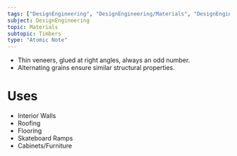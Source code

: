 ```yaml
---
tags: ["DesignEngineering", "DesignEngineering/Materials", "DesignEngineering/Materials/Timbers", "DesignEngineering/Materials/Timbers/ManMade"]
subject: DesignEngineering
topic: Materials
subtopic: Timbers
type: "Atomic Note"
---
```

 
 - Thin veneers, glued at right angles, always an odd number.
 - Alternating grains ensure similar structural properties.

# Uses

 - Interior Walls
 - Roofing
 - Flooring
 - Skateboard Ramps
 - Cabinets/Furniture